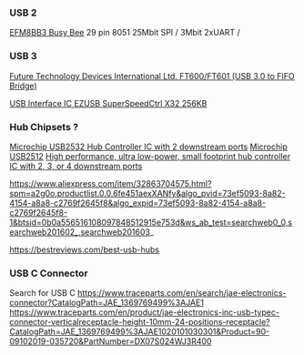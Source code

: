 

### USB 2

[EFM8BB3 Busy Bee](https://www.mouser.ch/datasheet/2/368/efm8bb3-datasheet-1666228.pdf)
29 pin 8051 25Mbit SPI / 3Mbit 2xUART / 


### USB 3

[Future Technology Devices International Ltd.
FT600/FT601 (USB 3.0 to FIFO Bridge)](https://www.mouser.com/datasheet/2/163/FTDI_09042015_FT600Q-FT601Q-768045.pdf)


[USB Interface IC EZUSB SuperSpeedCtrl X32 256KB](https://www.mouser.ch/ProductDetail/Cypress-Semiconductor/CYUSB3012-BZXC/?qs=xP2cAaN2A3XShyRCZrRmdA%3D%3D)


### Hub Chipsets ?

[Microchip USB2532 Hub Controller IC with 2 downstream ports](https://www.microchip.com/wwwproducts/en/USB2532)
[Microchip USB2512](https://www.mouser.ch/ProductDetail/Microchip-Technology/USB2512B-AEZG-TR/?qs=pA5MXup5wxHr8v8PT5wYYA%3D%3D)
[High performance, ultra low-power, small footprint hub controller IC with 2, 3, or 4 downstream ports](https://www.microchip.com/wwwproducts/en/USB2512B)

https://www.aliexpress.com/item/32863704575.html?spm=a2g0o.productlist.0.0.6fe451aexXANfy&algo_pvid=73ef5093-8a82-4154-a8a8-c2769f2645f8&algo_expid=73ef5093-8a82-4154-a8a8-c2769f2645f8-1&btsid=0b0a556516108097848512915e753d&ws_ab_test=searchweb0_0,searchweb201602_,searchweb201603_

https://bestreviews.com/best-usb-hubs


### USB C Connector

Search for USB C
https://www.traceparts.com/en/search/jae-electronics-connector?CatalogPath=JAE_1369769499%3AJAE1
https://www.traceparts.com/en/product/jae-electronics-inc-usb-typec-connector-verticalreceptacle-height-10mm-24-positions-receptacle?CatalogPath=JAE_1369769499%3AJAE1020101030301&Product=90-09102019-035720&PartNumber=DX07S024WJ3R400
